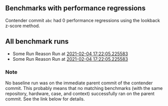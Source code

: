 ## Benchmarks with performance regressions

Contender commit `abc` had 0 performance regressions using the lookback z-score method.

## All benchmark runs

- Some Run Reason Run at [2021-02-04 17:22:05.225583](http://localhost/runs/some_contender)
- Some Run Reason Run at [2021-02-04 17:22:05.225583](http://localhost/runs/some_contender)

### Note

No baseline run was on the immediate parent commit of the contender commit. This probably means that no matching benchmarks (with the same repository, hardware, case, and context) successfully ran on the parent commit. See the link below for details.
